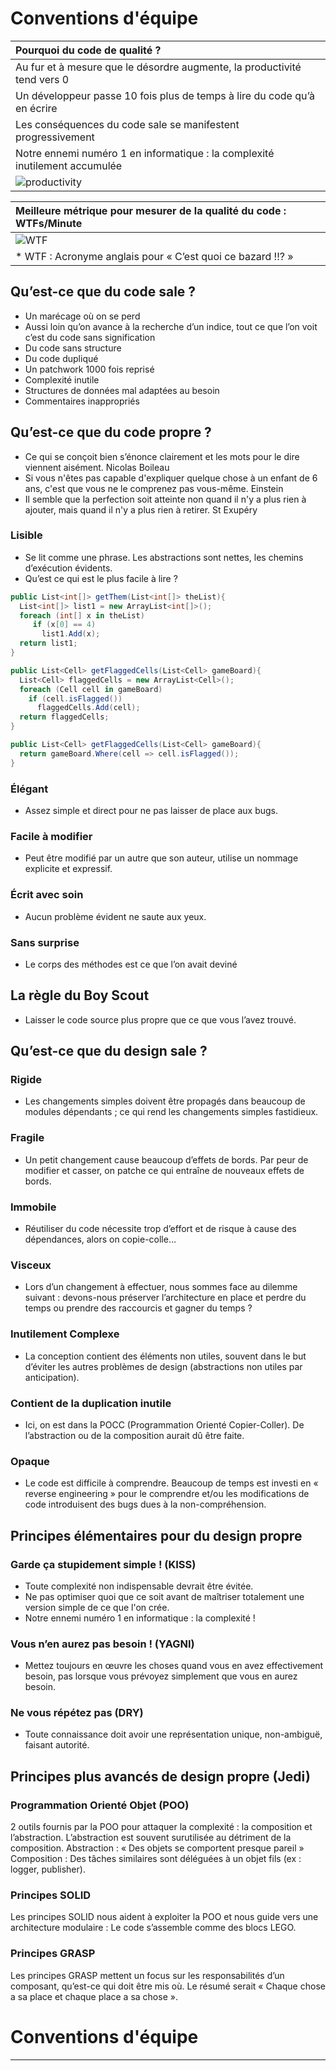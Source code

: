 # Conventions d'équipe


| Pourquoi du code de qualité ?   | 
|:----------|
|	Au fur et à mesure que le désordre augmente, la productivité tend vers 0  |
|	Un développeur passe 10 fois plus de temps à lire du code qu’à en écrire |
|	Les conséquences du code sale se manifestent progressivement |
|	Notre ennemi numéro 1 en informatique : la complexité inutilement accumulée |
| ![productivity](./img/productivity.jpg) |


| Meilleure métrique pour mesurer de la qualité du code : WTFs/Minute |
|:----------|
| ![WTF](./img/WTF.jpg) |
| * WTF : Acronyme anglais pour « C’est quoi ce bazard !!? » |

## Qu’est-ce que du code sale ?
-	Un marécage où on se perd
-	Aussi loin qu’on avance à la recherche d’un indice, 
tout ce que l’on voit c’est du code sans signification
-	Du code sans structure
-	Du code dupliqué
-	Un patchwork 1000 fois reprisé
-	Complexité inutile
-	Structures de données mal adaptées au besoin
-	Commentaires inappropriés

## Qu’est-ce que du code propre ?
-	Ce qui se conçoit bien s’énonce clairement et les mots pour le dire viennent aisément. Nicolas Boileau 
-	Si vous n'êtes pas capable d'expliquer quelque chose à un enfant de 6 ans, c'est que vous ne le comprenez pas vous-même. Einstein
-	Il semble que la perfection soit atteinte non quand il n'y a plus rien à ajouter, mais quand il n'y a plus rien à retirer. St Exupéry
### Lisible
- Se lit comme une phrase. Les abstractions sont nettes, les chemins d’exécution évidents.
- Qu’est ce qui est le plus facile à lire ?
```c#
public List<int[]> getThem(List<int[]> theList){
  List<int[]> list1 = new ArrayList<int[]>();
  foreach (int[] x in theList)
     if (x[0] == 4)
       list1.Add(x);
  return list1;
}
```
```c#
public List<Cell> getFlaggedCells(List<Cell> gameBoard){
  List<Cell> flaggedCells = new ArrayList<Cell>();
  foreach (Cell cell in gameBoard)
    if (cell.isFlagged())
      flaggedCells.Add(cell);
  return flaggedCells;
}
```
```c#
public List<Cell> getFlaggedCells(List<Cell> gameBoard){
  return gameBoard.Where(cell => cell.isFlagged());
}
```
### Élégant
- Assez simple et direct pour ne pas laisser de place aux bugs.
### Facile à modifier
- Peut être modifié par un autre que son auteur, utilise un nommage explicite et expressif.
### Écrit avec soin
- Aucun problème évident ne saute aux yeux.
### Sans surprise
- Le corps des méthodes est ce que l’on avait deviné
## La règle du Boy Scout
- Laisser le code source plus propre que ce que vous l’avez trouvé.
## Qu’est-ce que du design sale ?
### Rigide
- Les changements simples doivent être propagés dans beaucoup de modules dépendants ; ce qui rend les changements simples fastidieux.
### Fragile
- Un petit changement cause beaucoup d’effets de bords. Par peur de modifier et casser, on patche ce qui entraîne de nouveaux effets de bords.
### Immobile
- Réutiliser du code nécessite trop d’effort et de risque à cause des dépendances,  alors on copie-colle…
### Visceux
- Lors d’un changement à effectuer, nous sommes face au dilemme suivant : devons-nous préserver l’architecture en place et perdre du temps ou prendre des raccourcis et gagner du temps ? 
### Inutilement Complexe
- La conception contient des éléments non utiles, souvent dans le but d’éviter les autres problèmes de design (abstractions non utiles par anticipation).
### Contient de la duplication inutile
- Ici, on est dans la POCC (Programmation Orienté Copier-Coller). De l’abstraction ou de la composition aurait dû être faite. 
### Opaque
- Le code est difficile à comprendre. Beaucoup de temps est investi en « reverse engineering » pour le comprendre et/ou les modifications de code introduisent des bugs dues à la non-compréhension.
## Principes élémentaires pour du design propre 
### Garde ça stupidement simple ! (KISS)
-	Toute complexité non indispensable devrait être évitée. 
-	Ne pas optimiser quoi que ce soit avant de maîtriser totalement une version simple de ce que l'on crée.
-	Notre ennemi numéro 1 en informatique : la complexité !
### Vous n’en aurez pas besoin ! (YAGNI)
- Mettez toujours en œuvre les choses quand vous en avez effectivement besoin, pas lorsque vous prévoyez simplement que vous en aurez besoin.
### Ne vous répétez pas (DRY)
- Toute connaissance doit avoir une représentation unique, non-ambiguë, faisant autorité.
## Principes plus avancés de design propre (Jedi)
### Programmation Orienté Objet (POO)
2 outils fournis par la POO pour attaquer la complexité : la composition et l’abstraction. L’abstraction est souvent surutilisée au détriment de la composition. 
Abstraction : « Des objets se comportent presque pareil »
Composition : Des tâches similaires sont déléguées à un objet fils (ex : logger, publisher). 
### Principes SOLID
Les principes SOLID nous aident à exploiter la POO et nous guide vers une architecture modulaire : Le code s’assemble comme des blocs LEGO.
### Principes GRASP
Les principes GRASP mettent un focus sur les responsabilités d’un composant, qu’est-ce qui doit être mis où. Le résumé serait « Chaque chose a sa place et chaque place a sa chose ».

# Conventions d'équipe


<table>
  <tr>
    <td>

## Pourquoi du code de qualité ?
-	Au fur et à mesure que le désordre augmente, la productivité tend vers 0 
-	Un développeur passe 10 fois plus de temps à lire du code qu’à en écrire 
-	Les conséquences du code sale se manifestent progressivement 
-	Notre ennemi numéro 1 en informatique : la complexité inutilement accumulée
![productivity](./img/productivity.jpg)

## Meilleure métrique pour mesurer de la qualité du code : WTFs/Minute
![WTF](./img/WTF.jpg)
* WTF : Acronyme anglais pour « C’est quoi ce bazard !!? »

    </td>
    <td>
      
## Qu’est-ce que du code sale ?
-	Un marécage où on se perd
-	Aussi loin qu’on avance à la recherche d’un indice, 
tout ce que l’on voit c’est du code sans signification
-	Du code sans structure
-	Du code dupliqué
-	Un patchwork 1000 fois reprisé
-	Complexité inutile
-	Structures de données mal adaptées au besoin
-	Commentaires inappropriés

## Qu’est-ce que du code propre ?
-	Ce qui se conçoit bien s’énonce clairement et les mots pour le dire viennent aisément. Nicolas Boileau 
-	Si vous n'êtes pas capable d'expliquer quelque chose à un enfant de 6 ans, c'est que vous ne le comprenez pas vous-même. Einstein
-	Il semble que la perfection soit atteinte non quand il n'y a plus rien à ajouter, mais quand il n'y a plus rien à retirer. St Exupéry
### Lisible
- Se lit comme une phrase. Les abstractions sont nettes, les chemins d’exécution évidents.
- Qu’est ce qui est le plus facile à lire ?
```c#
public List<int[]> getThem(List<int[]> theList){
  List<int[]> list1 = new ArrayList<int[]>();
  foreach (int[] x in theList)
     if (x[0] == 4)
       list1.Add(x);
  return list1;
}
```
```c#
public List<Cell> getFlaggedCells(List<Cell> gameBoard){
  List<Cell> flaggedCells = new ArrayList<Cell>();
  foreach (Cell cell in gameBoard)
    if (cell.isFlagged())
      flaggedCells.Add(cell);
  return flaggedCells;
}
```
```c#
public List<Cell> getFlaggedCells(List<Cell> gameBoard){
  return gameBoard.Where(cell => cell.isFlagged());
}
```
### Élégant
- Assez simple et direct pour ne pas laisser de place aux bugs.
### Facile à modifier
- Peut être modifié par un autre que son auteur, utilise un nommage explicite et expressif.
### Écrit avec soin
- Aucun problème évident ne saute aux yeux.
### Sans surprise
- Le corps des méthodes est ce que l’on avait deviné
## La règle du Boy Scout
- Laisser le code source plus propre que ce que vous l’avez trouvé.
      
    </td>

    <td>
  
## Qu’est-ce que du design sale ?
### Rigide
- Les changements simples doivent être propagés dans beaucoup de modules dépendants ; ce qui rend les changements simples fastidieux.
### Fragile
- Un petit changement cause beaucoup d’effets de bords. Par peur de modifier et casser, on patche ce qui entraîne de nouveaux effets de bords.
### Immobile
- Réutiliser du code nécessite trop d’effort et de risque à cause des dépendances,  alors on copie-colle…
### Visceux
- Lors d’un changement à effectuer, nous sommes face au dilemme suivant : devons-nous préserver l’architecture en place et perdre du temps ou prendre des raccourcis et gagner du temps ? 
### Inutilement Complexe
- La conception contient des éléments non utiles, souvent dans le but d’éviter les autres problèmes de design (abstractions non utiles par anticipation).
### Contient de la duplication inutile
- Ici, on est dans la POCC (Programmation Orienté Copier-Coller). De l’abstraction ou de la composition aurait dû être faite. 
### Opaque
- Le code est difficile à comprendre. Beaucoup de temps est investi en « reverse engineering » pour le comprendre et/ou les modifications de code introduisent des bugs dues à la non-compréhension.
## Principes élémentaires pour du design propre 
### Garde ça stupidement simple ! (KISS)
-	Toute complexité non indispensable devrait être évitée. 
-	Ne pas optimiser quoi que ce soit avant de maîtriser totalement une version simple de ce que l'on crée.
-	Notre ennemi numéro 1 en informatique : la complexité !
### Vous n’en aurez pas besoin ! (YAGNI)
- Mettez toujours en œuvre les choses quand vous en avez effectivement besoin, pas lorsque vous prévoyez simplement que vous en aurez besoin.
### Ne vous répétez pas (DRY)
- Toute connaissance doit avoir une représentation unique, non-ambiguë, faisant autorité.
## Principes plus avancés de design propre (Jedi)
### Programmation Orienté Objet (POO)
2 outils fournis par la POO pour attaquer la complexité : la composition et l’abstraction. L’abstraction est souvent surutilisée au détriment de la composition. 
Abstraction : « Des objets se comportent presque pareil »
Composition : Des tâches similaires sont déléguées à un objet fils (ex : logger, publisher). 
### Principes SOLID
Les principes SOLID nous aident à exploiter la POO et nous guide vers une architecture modulaire : Le code s’assemble comme des blocs LEGO.
### Principes GRASP
Les principes GRASP mettent un focus sur les responsabilités d’un composant, qu’est-ce qui doit être mis où. Le résumé serait « Chaque chose a sa place et chaque place a sa chose ».
  
    </td>
   
  </tr>
 
</table>

| Tables   |      Are      |  Cool |
|----------|:-------------:|------:|
| ## Pourquoi du code de qualité ? |  left-aligned | $1600 |
| col 2 is |    centered   |   $12 |
| col 3 is | right-aligned |    $1 |
